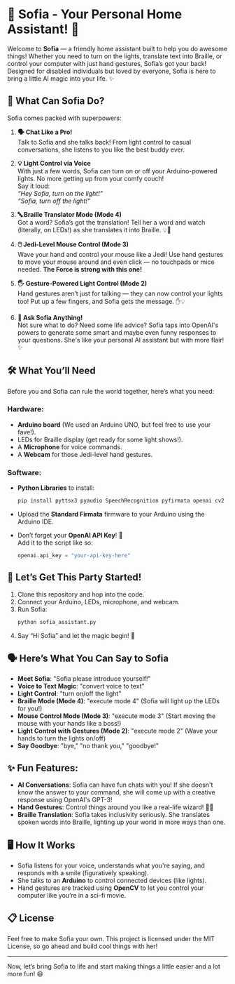 # 🌟 Sofia - Your Personal Home Assistant! 🌟

Welcome to **Sofia** — a friendly home assistant built to help you do awesome things! Whether you need to turn on the lights, translate text into Braille, or control your computer with just hand gestures, Sofia’s got your back! Designed for disabled individuals but loved by everyone, Sofia is here to bring a little AI magic into your life. ✨

## 🎉 What Can Sofia Do?
Sofia comes packed with superpowers:

1. **🗣️ Chat Like a Pro!**  
   Talk to Sofia and she talks back! From light control to casual conversations, she listens to you like the best buddy ever.
   
2. **💡 Light Control via Voice**  
   With just a few words, Sofia can turn on or off your Arduino-powered lights. No more getting up from your comfy couch!  
   Say it loud:  
   *“Hey Sofia, turn on the light!”*  
   *“Sofia, turn off the light!”*

3. **🔤 Braille Translator Mode (Mode 4)**  
   Got a word? Sofia’s got the translation! Tell her a word and watch (literally, on LEDs!) as she translates it into Braille. 💡🔡
   
4. **🖱️ Jedi-Level Mouse Control (Mode 3)**  
   Wave your hand and control your mouse like a Jedi! Use hand gestures to move your mouse around and even click — no touchpads or mice needed. **The Force is strong with this one!**

5. **🖐️ Gesture-Powered Light Control (Mode 2)**  
   Hand gestures aren’t just for talking — they can now control your lights too! Put up a few fingers, and Sofia gets the message. ✋💡

6. **🤖 Ask Sofia Anything!**  
   Not sure what to do? Need some life advice? Sofia taps into OpenAI's powers to generate some smart and maybe even funny responses to your questions. She's like your personal AI assistant but with more flair! ✨

## 🛠️ What You’ll Need
Before you and Sofia can rule the world together, here’s what you need:

### Hardware:
- **Arduino board** (We used an Arduino UNO, but feel free to use your fave!).
- LEDs for Braille display (get ready for some light shows!).
- A **Microphone** for voice commands.
- A **Webcam** for those Jedi-level hand gestures.

### Software:
- **Python Libraries** to install:
   ```bash
   pip install pyttsx3 pyaudio SpeechRecognition pyfirmata openai cv2 numpy cvzone mouse
   ```
- Upload the **Standard Firmata** firmware to your Arduino using the Arduino IDE.

- Don’t forget your **OpenAI API Key**! 🔑  
   Add it to the script like so:
   ```python
   openai.api_key = "your-api-key-here"
   ```

## 🚀 Let’s Get This Party Started!
1. Clone this repository and hop into the code.
2. Connect your Arduino, LEDs, microphone, and webcam.
3. Run Sofia:
   ```bash
   python sofia_assistant.py
   ```
4. Say “Hi Sofia” and let the magic begin! 🎇

## 🗣️ Here’s What You Can Say to Sofia
- **Meet Sofia**: "Sofia please introduce yourself!"
- **Voice to Text Magic**: "convert voice to text"
- **Light Control**: "turn on/off the light"
- **Braille Mode (Mode 4)**: "execute mode 4" (Sofia will light up the LEDs for you!)
- **Mouse Control Mode (Mode 3)**: "execute mode 3" (Start moving the mouse with your hands like a boss!)
- **Light Control with Gestures (Mode 2)**: "execute mode 2" (Wave your hands to turn the lights on/off)
- **Say Goodbye**: "bye," "no thank you," "goodbye!"

## ✨ Fun Features:
- **AI Conversations**: Sofia can have fun chats with you! If she doesn't know the answer to your command, she will come up with a creative response using OpenAI's GPT-3!
- **Hand Gestures**: Control things around you like a real-life wizard! 🧙‍♂️
- **Braille Translation**: Sofia takes inclusivity seriously. She translates spoken words into Braille, lighting up your world in more ways than one.

## 🖥️ How It Works
- Sofia listens for your voice, understands what you're saying, and responds with a smile (figuratively speaking).
- She talks to an **Arduino** to control connected devices (like lights).
- Hand gestures are tracked using **OpenCV** to let you control your computer like you’re in a sci-fi movie.

## 📋 License
Feel free to make Sofia your own. This project is licensed under the MIT License, so go ahead and build cool things with her!

---

Now, let’s bring Sofia to life and start making things a little easier and a lot more fun! 😄
